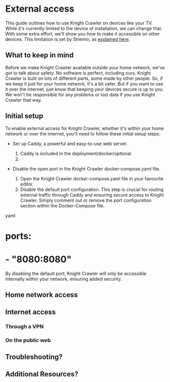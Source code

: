 # External access

This guide outlines how to use Knight Crawler on devices like your TV. While it's currently limited to the device of
installation, we can change that. With some extra effort, we'll show you how to make it accessible on other devices.
This limitation is set by Stremio, as [explained here](https://github.com/Stremio/stremio-features/issues/687#issuecomment-1890546094).

## What to keep in mind

Before we make Knight Crawler available outside your home network, we've got to talk about safety. No software is
perfect, including ours. Knight Crawler is built on lots of different parts, some made by other people. So, if we keep
it just for your home network, it's a bit safer. But if you want to use it over the internet, just know that keeping
your devices secure is up to you. We won't be responsible for any problems or lost data if you use Knight Crawler that way.

## Initial setup

To enable external access for Knight Crawler, whether it's within your home network or over the internet, you'll
need to follow these initial setup steps:

- Set up Caddy, a powerful and easy-to-use web server.
  1. Caddy is included in the <path>deployment/docker/optional</path>
  2.

- Disable the open port in the Knight Crawler <path>docker-compose.yaml<path> file.
  1. Open the Knight Crawler <path>docker-compose.yaml<path> file in your favourite editor.
  2. Disable the default port configuration. This step is crucial for routing external traffic through Caddy and ensuring secure access to Knight Crawler. Simply comment out or remove the port configuration section within the Docker-Compose file.

yaml

# ports:
#   - "8080:8080"

By disabling the default port, Knight Crawler will only be accessible internally within your network, ensuring added security.

## Home network access

## Internet access

### Through a VPN

### On the public web

## Troubleshooting?

## Additional Resources?
